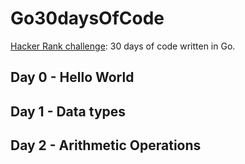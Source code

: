# Go30daysOfCode

[Hacker Rank challenge](https://www.hackerrank.com/domains/tutorials/30-days-of-code): 30 days of code  written in Go.


## Day 0 - Hello World

## Day 1 - Data types

## Day 2 - Arithmetic Operations
